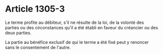 # Article 1305-3

Le terme profite au débiteur, s'il ne résulte de la loi, de la volonté des parties ou des circonstances qu'il a été établi en faveur du créancier ou des deux parties.

La partie au bénéfice exclusif de qui le terme a été fixé peut y renoncer sans le consentement de l'autre.
